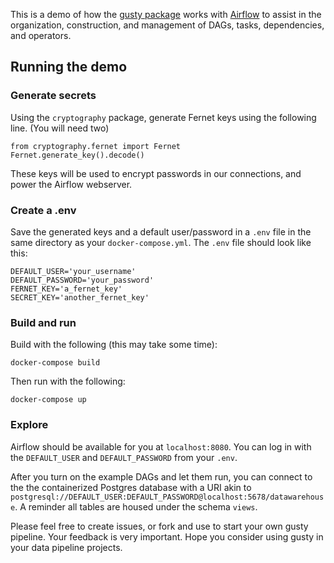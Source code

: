 This is a demo of how the [gusty package](https://github.com/chriscardillo/gusty) works with [Airflow](https://airflow.apache.org/) to assist in the organization, construction, and management of DAGs, tasks, dependencies, and operators.

## Running the demo

### Generate secrets

Using the `cryptography` package, generate Fernet keys using the following line. (You will need two)

```
from cryptography.fernet import Fernet
Fernet.generate_key().decode()
```

These keys will be used to encrypt passwords in our connections, and power the Airflow webserver.

### Create a .env

Save the generated keys and a default user/password in a `.env` file in the same directory as your `docker-compose.yml`. The `.env` file should look like this:

```
DEFAULT_USER='your_username'
DEFAULT_PASSWORD='your_password'
FERNET_KEY='a_fernet_key'
SECRET_KEY='another_fernet_key'
```

### Build and run

Build with the following (this may take some time):

```
docker-compose build
```

Then run with the following:

```
docker-compose up
```

### Explore

Airflow should be available for you at `localhost:8080`. You can log in with the `DEFAULT_USER` and `DEFAULT_PASSWORD` from your `.env`.

After you turn on the example DAGs and let them run, you can connect to the the containerized Postgres database with a URI akin to `postgresql://DEFAULT_USER:DEFAULT_PASSWORD@localhost:5678/datawarehouse`. A reminder all tables are housed under the schema `views`.

Please feel free to create issues, or fork and use to start your own gusty pipeline. Your feedback is very important. Hope you consider using gusty in your data pipeline projects.
